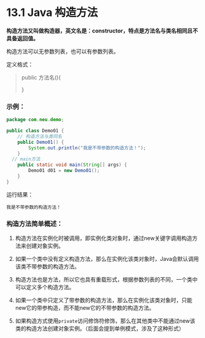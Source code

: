 # 13.1 Java 构造方法

**构造方法又叫做构造器，英文名是：constructor，特点是方法名与类名相同且不具备返回值。**

构造方法可以无参数列表，也可以有参数列表。

定义格式：

> public 方法名(){
>
> }

### 示例：

```java
package com.neu.demo;

public class Demo01 {
	// 构造方法与类同名
	public Demo01() {
		System.out.println("我是不带参数的构造方法！");
	}
  // main方法
	public static void main(String[] args) {
		Demo01 d01 = new Demo01();
	}
}

```

运行结果：

```
我是不带参数的构造方法！
```

### 构造方法简单概述：

1. 构造方法在实例化时被调用，即实例化类对象时，通过new关键字调用构造方法来创建对象实例。

2. 如果一个类中没有定义构造方法，那么在实例化该类对象时，Java会默认调用该类不带参数的构造方法。
3. 构造方法也是方法，所以它也具有重载形式，根据参数列表的不同，一个类中可以定义多个构造方法。
4. 如果一个类中只定义了带参数的构造方法，那么在实例化该类对象时，只能new它的带参构造，而不能new它的不带参数的构造方法。
5. 如果构造方式使用`private`访问修饰符修饰，那么在其他类中不能通过new该类的构造方法创建对象实例。（后面会提到单例模式，涉及了这种形式）



